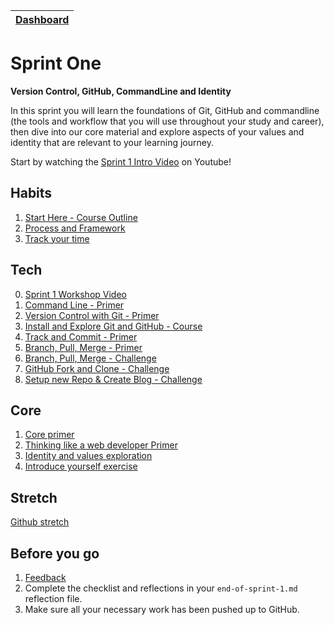 [Dashboard](/README.md)|
---|

# Sprint One

__Version Control, GitHub, CommandLine and Identity__

In this sprint you will learn the foundations of Git, GitHub and commandline (the tools and workflow that you will use throughout your study and career), then dive into our core material and explore aspects of your values and identity that are relevant to your learning journey. 

Start by watching the [Sprint 1 Intro Video](https://www.youtube.com/watch?v=LZCImWJHiCs) on Youtube!


## Habits 
1. [Start Here - Course Outline](/resources/course-outline.md)   
2. [Process and Framework](/resources/writing-solutions.md)  
3. [Track your time](/resources/track-time-toggl.md)   

## Tech
0. [Sprint 1 Workshop Video](https://www.youtube.com/watch?v=XrxYaDI2Toc) 
1. [Command Line - Primer](t1-command-line-primer.md)  
2. [Version Control with Git - Primer](t2-version-control-with-git.md)  
3. [Install and Explore Git and GitHub - Course](t3-git-install-and-explore.md)  
4. [Track and Commit - Primer](t4-track-and-commit-primer.md)  
5. [Branch, Pull, Merge - Primer](t5-branch-pull-merge-primer.md)  
6. [Branch, Pull, Merge - Challenge](t6-branch-pull-merge-challenge.md)  
7. [GitHub Fork and Clone - Challenge](t7-github-fork-clone-challenge.md)   
8. [Setup new Repo & Create Blog - Challenge](t8-setup-new-repo-and-create-blog.md)  



## Core
1. [Core primer](c1-core-primer.md)  
2. [Thinking like a web developer Primer](c2-think-like-a-programmer-primer.md)  
3. [Identity and values exploration](c3-identity-and-values.md)  
4. [Introduce yourself exercise](c4-introduce-yourself.md)  

## Stretch
[Github stretch](stretch-git-error-msgs.md)  

## Before you go 
1. [Feedback](/resources/feedback.md)
2. Complete the checklist and reflections in your `end-of-sprint-1.md` reflection file.
3. Make sure all your necessary work has been pushed up to GitHub.
